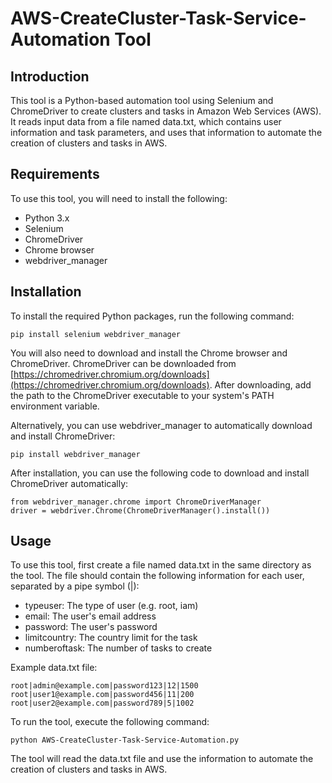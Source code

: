 AWS-CreateCluster-Task-Service-Automation Tool
=====================================================

Introduction
------------

This tool is a Python-based automation tool using Selenium and ChromeDriver to create clusters and tasks in Amazon Web Services (AWS). It reads input data from a file named data.txt, which contains user information and task parameters, and uses that information to automate the creation of clusters and tasks in AWS.

Requirements
------------

To use this tool, you will need to install the following:

*   Python 3.x
*   Selenium
*   ChromeDriver
*   Chrome browser
*   webdriver_manager

Installation
------------

To install the required Python packages, run the following command:

    pip install selenium webdriver_manager

You will also need to download and install the Chrome browser and ChromeDriver. ChromeDriver can be downloaded from [https://chromedriver.chromium.org/downloads](https://chromedriver.chromium.org/downloads). After downloading, add the path to the ChromeDriver executable to your system's PATH environment variable.

Alternatively, you can use webdriver\_manager to automatically download and install ChromeDriver:

    pip install webdriver_manager

After installation, you can use the following code to download and install ChromeDriver automatically:

    from webdriver_manager.chrome import ChromeDriverManager
    driver = webdriver.Chrome(ChromeDriverManager().install())

Usage
-----

To use this tool, first create a file named data.txt in the same directory as the tool. The file should contain the following information for each user, separated by a pipe symbol (|):

*   typeuser: The type of user (e.g. root, iam)
*   email: The user's email address
*   password: The user's password
*   limitcountry: The country limit for the task
*   numberoftask: The number of tasks to create

Example data.txt file:
    
    root|admin@example.com|password123|12|1500
    root|user1@example.com|password456|11|200
    root|user2@example.com|password789|5|1002

To run the tool, execute the following command:

    python AWS-CreateCluster-Task-Service-Automation.py

The tool will read the data.txt file and use the information to automate the creation of clusters and tasks in AWS.
